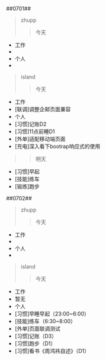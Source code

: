 ##0701##
>zhupp
>>今天  
- 工作  
 - 
- 个人  
 - 
>
>island
>>今天  
- 工作  
 - [联调]调整企邮页面兼容
- 个人  
 - [习惯]记账D2
 - [习惯]11点前睡D1
 - [外单]适配移动端页面
 - [充电]深入看下bootrap响应式的使用
>>明天
 - [习惯]早起
 - [技能]练车
 - [锻炼]跑步

##0702##
>zhupp
>>今天  
- 工作  
 - 
- 个人  
 - 
>
>island
>>今天  
- 工作  
 - 暂无
- 个人  
 - [习惯]早睡早起（23:00~6:00）
 - [技能]练车（6:30~8:00）
 - [外单]页面联调测试
 - [习惯]记账（D3）
 - [习惯]跑步（D1）
 - [习惯]看书《周鸿祎自述》（D1）

